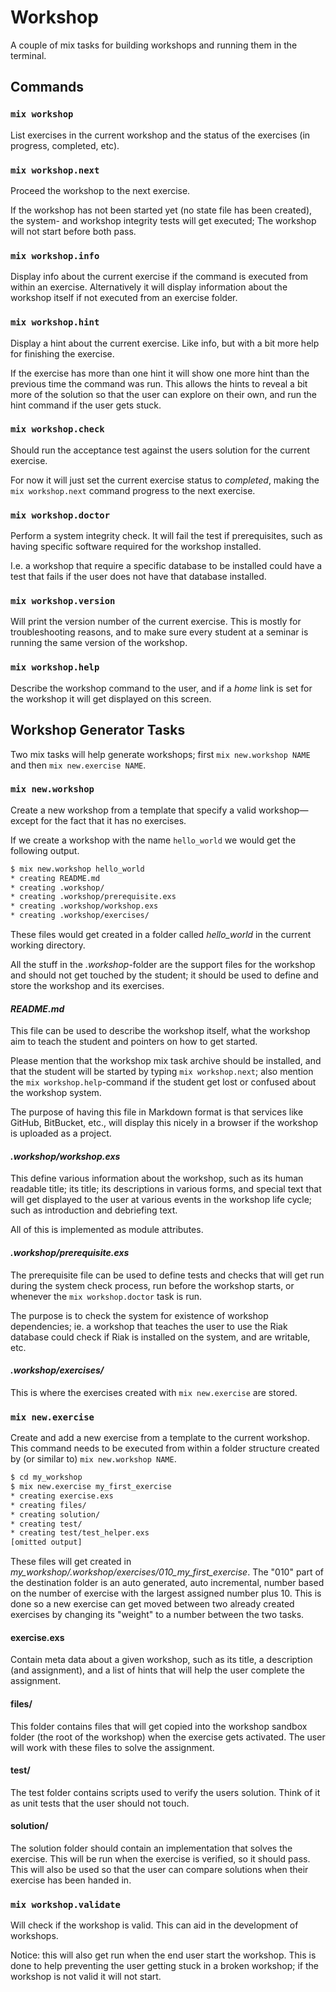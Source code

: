 Workshop
========
A couple of mix tasks for building workshops and running them in the terminal.

Commands
--------
### `mix workshop`
List exercises in the current workshop and the status of the exercises (in progress, completed, etc).

### `mix workshop.next`
Proceed the workshop to the next exercise.

If the workshop has not been started yet (no state file has been created), the system- and workshop integrity tests will get executed; The workshop will not start before both pass.

### `mix workshop.info`
Display info about the current exercise if the command is executed from within an exercise. Alternatively it will display information about the workshop itself if not executed from an exercise folder.

### `mix workshop.hint`
Display a hint about the current exercise. Like info, but with a bit more help for finishing the exercise.

If the exercise has more than one hint it will show one more hint than the previous time the command was run. This allows the hints to reveal a bit more of the solution so that the user can explore on their own, and run the hint command if the user gets stuck.

### `mix workshop.check`
Should run the acceptance test against the users solution for the current exercise.

For now it will just set the current exercise status to *completed*, making the `mix workshop.next` command progress to the next exercise.

### `mix workshop.doctor`
Perform a system integrity check. It will fail the test if prerequisites, such as having specific software required for the workshop installed.

I.e. a workshop that require a specific database to be installed could have a test that fails if the user does not have that database installed.

### `mix workshop.version`
Will print the version number of the current exercise. This is mostly for troubleshooting reasons, and to make sure every student at a seminar is running the same version of the workshop.

### `mix workshop.help`
Describe the workshop command to the user, and if a *home* link is set for the workshop it will get displayed on this screen.

Workshop Generator Tasks
------------------------
Two mix tasks will help generate workshops; first `mix new.workshop NAME` and then `mix new.exercise NAME`.

### `mix new.workshop`
Create a new workshop from a template that specify a valid workshop—except for the fact that it has no exercises.

If we create a workshop with the name `hello_world` we would get the following output.

```bash
$ mix new.workshop hello_world
* creating README.md
* creating .workshop/
* creating .workshop/prerequisite.exs
* creating .workshop/workshop.exs
* creating .workshop/exercises/
```

These files would get created in a folder called *hello_world* in the current working directory.

All the stuff in the *.workshop*-folder are the support files for the workshop and should not get touched by the student; it should be used to define and store the workshop and its exercises.

#### *README.md*
This file can be used to describe the workshop itself, what the workshop aim to teach the student and pointers on how to get started.

Please mention that the workshop mix task archive should be installed, and that the student will be started by typing `mix workshop.next`; also mention the `mix workshop.help`-command if the student get lost or confused about the workshop system.

The purpose of having this file in Markdown format is that services like GitHub, BitBucket, etc., will display this nicely in a browser if the workshop is uploaded as a project.

#### *.workshop/workshop.exs*
This define various information about the workshop, such as its human readable title; its title; its descriptions in various forms, and special text that will get displayed to the user at various events in the workshop life cycle; such as introduction and debriefing text.

All of this is implemented as module attributes.

#### *.workshop/prerequisite.exs*
The prerequisite file can be used to define tests and checks that will get run during the system check process, run before the workshop starts, or whenever the `mix workshop.doctor` task is run.

The purpose is to check the system for existence of workshop dependencies; ie. a workshop that teaches the user to use the Riak database could check if Riak is installed on the system, and are writable, etc.

#### *.workshop/exercises/*
This is where the exercises created with `mix new.exercise` are stored.

### `mix new.exercise`
Create and add a new exercise from a template to the current workshop. This command needs to be executed from within a folder structure created by (or similar to) `mix new.workshop NAME`.

```bash
$ cd my_workshop
$ mix new.exercise my_first_exercise
* creating exercise.exs
* creating files/
* creating solution/
* creating test/
* creating test/test_helper.exs
[omitted output]
```

These files will get created in *my_workshop/.workshop/exercises/010_my_first_exercise*. The "010" part of the destination folder is an auto generated, auto incremental, number based on the number of exercise with the largest assigned number plus 10. This is done so a new exercise can get moved between two already created exercises by changing its "weight" to a number between the two tasks.

#### exercise.exs
Contain meta data about a given workshop, such as its title, a description (and assignment), and a list of hints that will help the user complete the assignment.

#### files/
This folder contains files that will get copied into the workshop sandbox folder (the root of the workshop) when the exercise gets activated. The user will work with these files to solve the assignment.

#### test/
The test folder contains scripts used to verify the users solution. Think of it as unit tests that the user should not touch.

#### solution/
The solution folder should contain an implementation that solves the exercise. This will be run when the exercise is verified, so it should pass. This will also be used so that the user can compare solutions when their exercise has been handed in.

### `mix workshop.validate`
Will check if the workshop is valid. This can aid in the development of workshops.

Notice: this will also get run when the end user start the workshop. This is done to help preventing the user getting stuck in a broken workshop; if the workshop is not valid it will not start.
